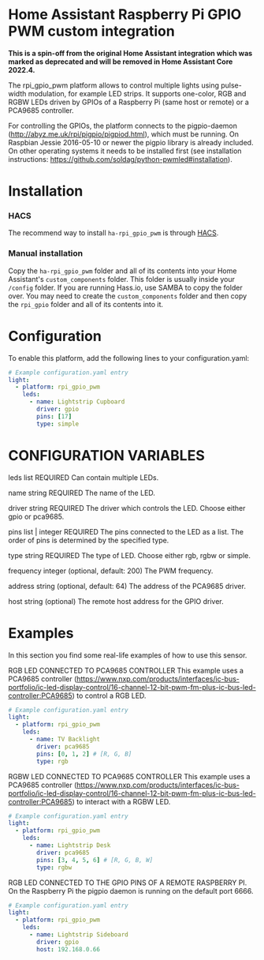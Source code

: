 # Home Assistant Raspberry Pi GPIO PWM custom integration

**This is a spin-off from the original Home Assistant integration which was marked as deprecated and will be removed in Home Assistant Core 2022.4.**

The rpi_gpio_pwm platform allows to control multiple lights using pulse-width modulation, for example LED strips. It supports one-color, RGB and RGBW LEDs driven by GPIOs of a Raspberry Pi (same host or remote) or a PCA9685 controller.

For controlling the GPIOs, the platform connects to the pigpio-daemon (http://abyz.me.uk/rpi/pigpio/pigpiod.html), which must be running. On Raspbian Jessie 2016-05-10 or newer the pigpio library is already included. On other operating systems it needs to be installed first (see installation instructions: https://github.com/soldag/python-pwmled#installation).

# Installation

### HACS

The recommend way to install `ha-rpi_gpio_pwm` is through [HACS](https://hacs.xyz/).

### Manual installation

Copy the `ha-rpi_gpio_pwm` folder and all of its contents into your Home Assistant's `custom_components` folder. This folder is usually inside your `/config` folder. If you are running Hass.io, use SAMBA to copy the folder over. You may need to create the `custom_components` folder and then copy the `rpi_gpio` folder and all of its contents into it.

# Configuration
To enable this platform, add the following lines to your configuration.yaml:

```yaml
# Example configuration.yaml entry
light:
  - platform: rpi_gpio_pwm
    leds:
      - name: Lightstrip Cupboard
        driver: gpio
        pins: [17]
        type: simple
```
# CONFIGURATION VARIABLES
leds list REQUIRED
Can contain multiple LEDs.

name string REQUIRED
The name of the LED.

  driver string REQUIRED
  The driver which controls the LED. Choose either gpio or pca9685.

  pins list | integer REQUIRED
  The pins connected to the LED as a list. The order of pins is determined by the specified type.

  type string REQUIRED
  The type of LED. Choose either rgb, rgbw or simple.

  frequency integer (optional, default: 200)
  The PWM frequency.

  address string (optional, default: 64)
  The address of the PCA9685 driver.

  host string (optional)
  The remote host address for the GPIO driver.

# Examples
In this section you find some real-life examples of how to use this sensor.

RGB LED CONNECTED TO PCA9685 CONTROLLER
This example uses a PCA9685 controller (https://www.nxp.com/products/interfaces/ic-bus-portfolio/ic-led-display-control/16-channel-12-bit-pwm-fm-plus-ic-bus-led-controller:PCA9685) to control a RGB LED.

```yaml
# Example configuration.yaml entry
light:
  - platform: rpi_gpio_pwm
    leds:
      - name: TV Backlight
        driver: pca9685
        pins: [0, 1, 2] # [R, G, B]
        type: rgb
```

RGBW LED CONNECTED TO PCA9685 CONTROLLER
This example uses a PCA9685 controller (https://www.nxp.com/products/interfaces/ic-bus-portfolio/ic-led-display-control/16-channel-12-bit-pwm-fm-plus-ic-bus-led-controller:PCA9685) to interact with a RGBW LED.

```yaml
# Example configuration.yaml entry
light:
  - platform: rpi_gpio_pwm
    leds:
      - name: Lightstrip Desk
        driver: pca9685
        pins: [3, 4, 5, 6] # [R, G, B, W]
        type: rgbw
```

RGB LED CONNECTED TO THE GPIO PINS OF A REMOTE RASPBERRY PI.
On the Raspberry Pi the pigpio daemon is running on the default port 6666.

```yaml
# Example configuration.yaml entry
light:
  - platform: rpi_gpio_pwm
    leds:
      - name: Lightstrip Sideboard
        driver: gpio
        host: 192.168.0.66
```
